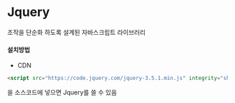 # Jquery

조작을 단순화 하도록 설계된 자바스크립트 라이브러리

#### 설치방법

- CDN

```html
<script src="https://code.jquery.com/jquery-3.5.1.min.js" integrity="sha256-9/aliU8dGd2tb6OSsuzixeV4y/faTqgFtohetphbbj0=" crossorigin="anonymous"></script>
```

을 소스코드에 넣으면 Jquery를 쓸 수 있음